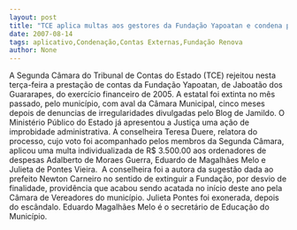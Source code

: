 ```yaml
---
layout: post
title: "TCE aplica multas aos gestores da Fundação Yapoatan e condena prestação de contas de 2005"
date: 2007-08-14
tags: aplicativo,Condenação,Contas Externas,Fundação Renova
author: None
---
```

A Segunda C&acirc;mara do Tribunal de Contas do Estado (TCE) rejeitou nesta ter&ccedil;a-feira a presta&ccedil;&atilde;o de contas da Funda&ccedil;&atilde;o Yapoatan, de Jaboat&atilde;o dos Guararapes, do exerc&iacute;cio financeiro de 2005. A estatal foi extinta no m&ecirc;s passado, pelo munic&iacute;pio, com aval da C&acirc;mara Municipal, cinco meses depois de denuncias de irregularidades divulgadas pelo Blog de Jamildo. O Minist&eacute;rio P&uacute;blico do Estado j&aacute; apresentou a Justi&ccedil;a uma a&ccedil;&atilde;o de improbidade administrativa.
A conselheira Teresa Duere, relatora do processo, cujo voto foi acompanhado pelos membros da Segunda C&acirc;mara, aplicou uma multa individualizada de R$ 3.500.00 aos ordenadores de despesas Adalberto de Moraes Guerra, Eduardo de Magalh&atilde;es Melo e Julieta de Pontes Vieira.&nbsp;
A conselheira foi a autora da sugest&atilde;o dada ao prefeito Newton Carneiro no sentido de extinguir a Funda&ccedil;&atilde;o, por desvio de finalidade, provid&ecirc;ncia que acabou sendo acatada no in&iacute;cio deste ano pela C&acirc;mara de Vereadores do munic&iacute;pio.
Julieta Pontes foi exonerada, depois do esc&acirc;ndalo. Eduardo Magalh&atilde;es Melo &eacute; o secret&aacute;rio de Educa&ccedil;&atilde;o do Munic&iacute;pio.
 